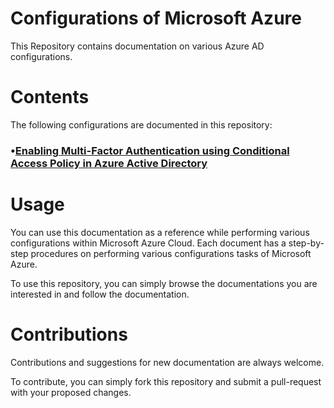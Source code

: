 # Configurations of Microsoft Azure

This Repository contains documentation on various Azure AD configurations.

# Contents

The following configurations are documented in this repository:

### •[Enabling Multi-Factor Authentication using Conditional Access Policy in Azure Active Directory](https://github.com/bijayphuyal28/Azure-AD-Configurations/blob/main/Enabling%20Multi-Factor%20Authentication.md)


# Usage

You can use this documentation as a reference while performing various configurations within Microsoft Azure Cloud. Each document has a step-by-step procedures on performing various configurations tasks of Microsoft Azure.

To use this repository, you can simply browse the documentations you are interested in and follow the documentation.

# Contributions

Contributions and suggestions for new documentation are always welcome. 

To contribute, you can simply fork this repository and submit a pull-request with your proposed changes.

